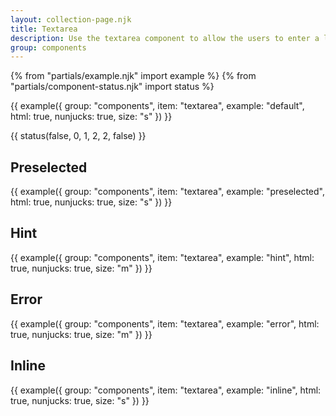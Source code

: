 ```yaml
---
layout: collection-page.njk
title: Textarea
description: Use the textarea component to allow the users to enter a longer string of text information such as feedback.
group: components
---
```


{% from "partials/example.njk" import example %}
{% from "partials/component-status.njk" import status %}

{{ example({ group: "components", item: "textarea", example: "default", html: true, nunjucks: true, size: "s" }) }}

{{ status(false, 0, 1, 2, 2, false) }}

## Preselected

{{ example({ group: "components", item: "textarea", example: "preselected", html: true, nunjucks: true, size: "s" }) }}

## Hint

{{ example({ group: "components", item: "textarea", example: "hint", html: true, nunjucks: true, size: "m" }) }}

## Error

{{ example({ group: "components", item: "textarea", example: "error", html: true, nunjucks: true, size: "m" }) }}

## Inline

{{ example({ group: "components", item: "textarea", example: "inline", html: true, nunjucks: true, size: "s" }) }}
